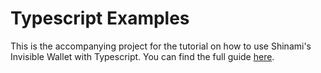 # Typescript Examples
This is the accompanying project for the tutorial on how to use Shinami's Invisible Wallet with Typescript. You can find the full guide [here](https://docs.shinami.com/docs/invisible-typescript-tutorial).

